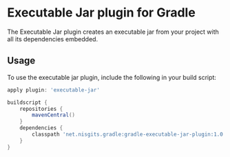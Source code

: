 # Executable Jar plugin for Gradle

The Executable Jar plugin creates an executable jar from your project with all its dependencies embedded.

## Usage
To use the executable jar plugin, include the following in your build script:

```groovy
apply plugin: 'executable-jar'

buildscript {
    repositories {
        mavenCentral()
    }
    dependencies {
        classpath 'net.nisgits.gradle:gradle-executable-jar-plugin:1.0'
    }
}
```